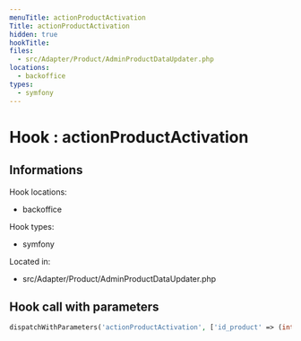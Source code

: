 ```yaml
---
menuTitle: actionProductActivation
Title: actionProductActivation
hidden: true
hookTitle: 
files:
  - src/Adapter/Product/AdminProductDataUpdater.php
locations:
  - backoffice
types:
  - symfony
---
```


# Hook : actionProductActivation

## Informations

Hook locations: 
  - backoffice

Hook types: 
  - symfony

Located in: 
  - src/Adapter/Product/AdminProductDataUpdater.php

## Hook call with parameters

```php
dispatchWithParameters('actionProductActivation', ['id_product' => (int) $product->id, 'product' => $product, 'activated' => $activate]);
```